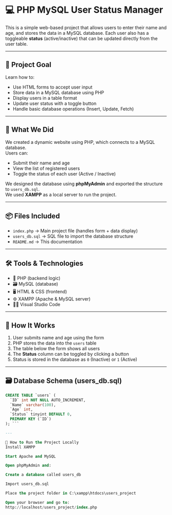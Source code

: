 # 💻 PHP MySQL User Status Manager

This is a simple web-based project that allows users to enter their name and age, and stores the data in a MySQL database. Each user also has a toggleable **status** (active/inactive) that can be updated directly from the user table.

---

## 🎯 Project Goal  
Learn how to:
- Use HTML forms to accept user input  
- Store data in a MySQL database using PHP  
- Display users in a table format  
- Update user status with a toggle button  
- Handle basic database operations (Insert, Update, Fetch)

---

## 🧱 What We Did

We created a dynamic website using PHP, which connects to a MySQL database.  
Users can:
- Submit their name and age  
- View the list of registered users  
- Toggle the status of each user (Active / Inactive)

We designed the database using **phpMyAdmin** and exported the structure to `users_db.sql`.  
We used **XAMPP** as a local server to run the project.

---

## 📦 Files Included

- `index.php` → Main project file (handles form + data display)  
- `users_db.sql` → SQL file to import the database structure  
- `README.md` → This documentation

---

## 🛠️ Tools & Technologies  
- 🧠 PHP (backend logic)  
- 🗃️ MySQL (database)  
- 🖥️ HTML & CSS (frontend)  
- ⚙️ XAMPP (Apache & MySQL server)  
- 🧑‍💻 Visual Studio Code

---

## 🧪 How It Works

1. User submits name and age using the form  
2. PHP stores the data into the `users` table  
3. The table below the form shows all users  
4. The **Status** column can be toggled by clicking a button  
5. Status is stored in the database as `0` (Inactive) or `1` (Active)

---

## 🗃️ Database Schema (users_db.sql)

```sql
CREATE TABLE `users` (
  `ID` int NOT NULL AUTO_INCREMENT,
  `Name` varchar(100),
  `Age` int,
  `Status` tinyint DEFAULT 0,
  PRIMARY KEY (`ID`)
); ```

---

🚀 How to Run the Project Locally
Install XAMPP

Start Apache and MySQL

Open phpMyAdmin and:

Create a database called users_db

Import users_db.sql

Place the project folder in C:\xampp\htdocs\users_project

Open your browser and go to:
http://localhost/users_project/index.php
